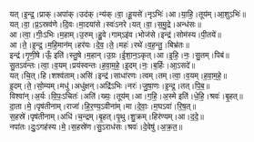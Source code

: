 

  
यत्।इ॒न्द्र॒।प्राक्।अपा॑क्।उद॑क्।न्य॑क्।वा॒।हू॒यसे॑।नृऽभिः॑।आ।या॒हि॒।तूय॑म्।आ॒शुऽभिः॑॥  
यत्।वा॒।प्र॒ऽस्रव॑णे।दि॒वः।मा॒दया॑से।स्वः॑ऽनरे।यत्।वा॒।स॒मु॒द्रे।अन्ध॑सः॥  
आ।त्वा॒।गीः॒ऽभिः।म॒हाम्।उ॒रुम्।हु॒वे।गाम्ऽइ॑व।भोज॑से।इन्द्र॑।सोम॑स्य।पी॒तये॑॥  
आ।ते॒।इ॒न्द्र॒।म॒हि॒मान॑म्।हर॑यः।दे॒व॒।ते॒।महः॑।रथे॑।व॒ह॒न्तु॒।बिभ्र॑तः॥  
इन्द्र॑।गृ॒णी॒षे।ऊँ॒ इति॑।स्तु॒षे।म॒हान्।उ॒ग्रः।ई॒शा॒न॒ऽकृत्।आ।इ॒हि॒।नः॒।सु॒तम्।पिब॑॥  
सु॒तऽव॑न्तः।त्वा॒।व॒यम्।प्रय॑स्वन्तः।ह॒वा॒म॒हे॒।इ॒दम्।नः॒।ब॒र्हिः।आ॒ऽसदे॑॥  
यत्।चि॒त्।हि।शश्व॑ताम्।असि॑।इन्द्र॑।साधा॑रणः।त्वम्।तम्।त्वा॒।व॒यम्।ह॒वा॒म॒हे॒॥  
इ॒दम्।ते॒।सो॒म्यम्।मधु॑।अधु॑क्षन्।अद्रि॑ऽभिः।नरः॑।जु॒षा॒णः।इ॒न्द्र॒।तत्।पि॒ब॒॥  
विश्वा॑न्।अ॒र्यः।वि॒पः॒ऽचितः॑।अति॑।ख्यः॒।तूय॑म्।आ।ग॒हि॒।अ॒स्मे इति॑।धे॒हि॒।श्रवः॑।बृ॒हत्॥  
दा॒ता।मे॒।पृष॑तीनाम्।राजा॑।हि॒र॒ण्य॒ऽवीना॑म्।मा।दे॒वाः॒।म॒घऽवा॑।रि॒ष॒त्॥  
स॒हस्रे॑।पृष॑तीनाम्।अधि॑।च॒न्द्रम्।बृ॒हत्।पृ॒थु।शु॒क्रम्।हिर॑ण्यम्।आ।द॒दे॒॥  
नपा॑तः।दुः॒ऽगह॑स्य।मे॒।स॒हस्रे॑ण।सु॒ऽराध॑सः।श्रवः॑।दे॒वेषु॑।अ॒क्र॒त॒॥  
